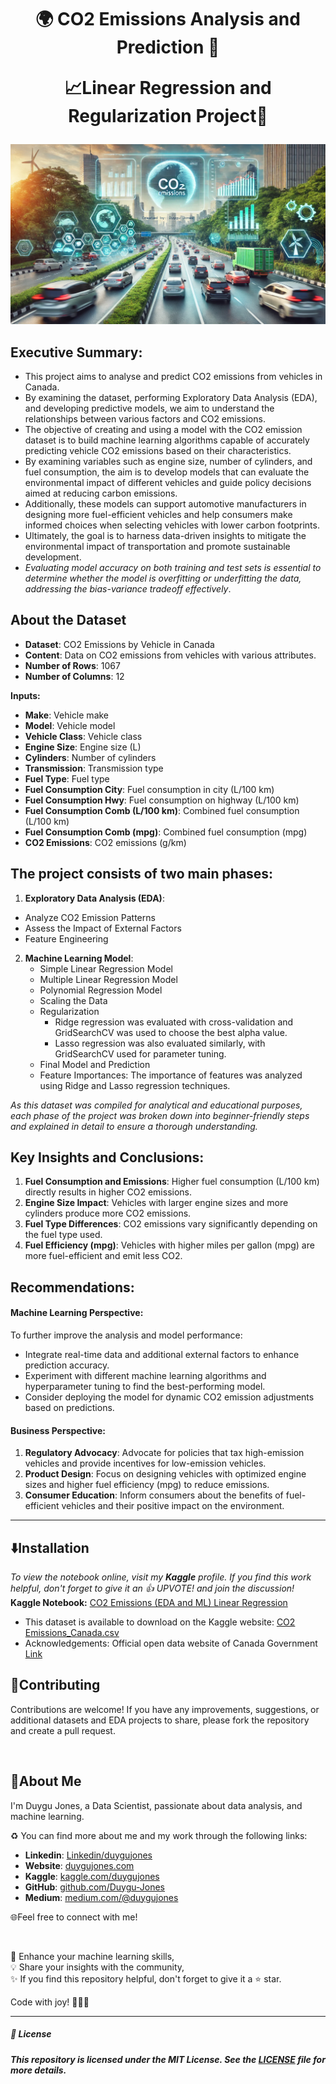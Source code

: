 <h1 align="center">
🌍 CO2 Emissions Analysis and Prediction 🚗
  
📈Linear Regression and Regularization Project🚀
</h1>

<p align="center">
  <img src="https://github.com/Duygu-Jones/Machine-Learning/blob/main/img/CO2emission.png?raw=true">
</p>

## Executive Summary:

- This project aims to analyse and predict CO2 emissions from vehicles in Canada.
- By examining the dataset, performing Exploratory Data Analysis (EDA), and developing predictive models, we aim to understand the relationships between various factors and CO2 emissions.
- The objective of creating and using a model with the CO2 emission dataset is to build machine learning algorithms capable of accurately predicting vehicle CO2 emissions based on their characteristics.
- By examining variables such as engine size, number of cylinders, and fuel consumption, the aim is to develop models that can evaluate the environmental impact of different vehicles and guide policy decisions aimed at reducing carbon emissions.
- Additionally, these models can support automotive manufacturers in designing more fuel-efficient vehicles and help consumers make informed choices when selecting vehicles with lower carbon footprints.
- Ultimately, the goal is to harness data-driven insights to mitigate the environmental impact of transportation and promote sustainable development.
- _Evaluating model accuracy on both training and test sets is essential to determine whether the model is overfitting or underfitting the data, addressing the bias-variance tradeoff effectively_.

## About the Dataset

- **Dataset**: CO2 Emissions by Vehicle in Canada
- **Content**: Data on CO2 emissions from vehicles with various attributes.
- **Number of Rows**: 1067
- **Number of Columns**: 12

**Inputs:**

- **Make**: Vehicle make
- **Model**: Vehicle model
- **Vehicle Class**: Vehicle class
- **Engine Size**: Engine size (L)
- **Cylinders**: Number of cylinders
- **Transmission**: Transmission type
- **Fuel Type**: Fuel type
- **Fuel Consumption City**: Fuel consumption in city (L/100 km)
- **Fuel Consumption Hwy**: Fuel consumption on highway (L/100 km)
- **Fuel Consumption Comb (L/100 km)**: Combined fuel consumption (L/100 km)
- **Fuel Consumption Comb (mpg)**: Combined fuel consumption (mpg)
- **CO2 Emissions**: CO2 emissions (g/km)

## The project consists of two main phases:

1. **Exploratory Data Analysis (EDA)**:

- Analyze CO2 Emission Patterns
- Assess the Impact of External Factors
- Feature Engineering

2. **Machine Learning Model**:
   - Simple Linear Regression Model
   - Multiple Linear Regression Model
   - Polynomial Regression Model
   - Scaling the Data
   - Regularization
     - Ridge regression was evaluated with cross-validation and GridSearchCV was used to choose the best alpha value.
     - Lasso regression was also evaluated similarly, with GridSearchCV used for parameter tuning.
   - Final Model and Prediction
   - Feature Importances: The importance of features was analyzed using Ridge and Lasso regression techniques.

*As this dataset was compiled for analytical and educational purposes, each phase of the project was broken down into beginner-friendly steps and explained in detail to ensure a thorough understanding.*

## Key Insights and Conclusions:

1. **Fuel Consumption and Emissions**: Higher fuel consumption (L/100 km) directly results in higher CO2 emissions.
2. **Engine Size Impact**: Vehicles with larger engine sizes and more cylinders produce more CO2 emissions.
3. **Fuel Type Differences**: CO2 emissions vary significantly depending on the fuel type used.
4. **Fuel Efficiency (mpg)**: Vehicles with higher miles per gallon (mpg) are more fuel-efficient and emit less CO2.

## Recommendations:

#### Machine Learning Perspective:

To further improve the analysis and model performance:

- Integrate real-time data and additional external factors to enhance prediction accuracy.
- Experiment with different machine learning algorithms and hyperparameter tuning to find the best-performing model.
- Consider deploying the model for dynamic CO2 emission adjustments based on predictions.

#### Business Perspective:

1. **Regulatory Advocacy**: Advocate for policies that tax high-emission vehicles and provide incentives for low-emission vehicles.
2. **Product Design**: Focus on designing vehicles with optimized engine sizes and higher fuel efficiency (mpg) to reduce emissions.
3. **Consumer Education**: Inform consumers about the benefits of fuel-efficient vehicles and their positive impact on the environment.

---

## ⬇️Installation

*To view the notebook online, visit my **Kaggle** profile.*
*If you find this work helpful, don't forget to give it an 👍 UPVOTE! and join the discussion!*
**Kaggle Notebook:** [CO2 Emissions (EDA and ML) Linear Regression](https://www.kaggle.com/code/duygujones/co2-emissions-analysis-and-prediction)

 - This dataset is available to download on the Kaggle website: [CO2 Emissions_Canada.csv](https://www.kaggle.com/datasets/debajyotipodder/co2-emission-by-vehicles)
 - Acknowledgements: Official open data website of Canada Government [Link](https://open.canada.ca/data/en/dataset/98f1a129-f628-4ce4-b24d-6f16bf24dd64#wb-auto-6)

## 🤝Contributing

Contributions are welcome! If you have any improvements, suggestions, or additional datasets and EDA projects to share, please fork the repository and create a pull request.

<br>

## 🌱About Me

I'm Duygu Jones, a Data Scientist, passionate about data analysis, and machine learning.

♻️ You can find more about me and my work through the following links:

- **Linkedin**: [Linkedin/duygujones](https://www.linkedin.com/in/duygujones/)
- **Website**: [duygujones.com](https://duygujones.vercel.app/)
- **Kaggle**: [kaggle.com/duygujones](https://www.kaggle.com/duygujones)
- **GitHub**: [github.com/Duygu-Jones](https://github.com/Duygu-Jones)
- **Medium**: [medium.com/@duygujones](https://medium.com/@duygujones)

🌐Feel free to connect with me!

<br>

🎯 Enhance your machine learning skills,<br>
💡 Share your insights with the community,<br>
✨ If you find this repository helpful, don't forget to give it a ⭐ star.<br>

Code with joy! 👩‍💻✨

---

##### 📜 License

##### This repository is licensed under the MIT License. See the [LICENSE](LICENSE) file for more details.
